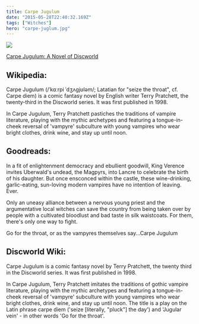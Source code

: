 ```yaml
---
title: Carpe Jugulum
date: "2015-05-28T22:40:32.169Z"
tags: ["Witches"]
hero: "carpe-juglum.jpg"
---
```


<a target="_blank"  href="https://www.amazon.com/gp/product/0062280147/ref=as_li_tl?ie=UTF8&camp=1789&creative=9325&creativeASIN=0062280147&linkCode=as2&tag=onionblosso01-20&linkId=ddcb3923474b3622bd9b911c7c92c8db"><img border="0" src="//ws-na.amazon-adsystem.com/widgets/q?_encoding=UTF8&MarketPlace=US&ASIN=0062280147&ServiceVersion=20070822&ID=AsinImage&WS=1&Format=_SL250_&tag=onionblosso01-20" ></a><img src="//ir-na.amazon-adsystem.com/e/ir?t=onionblosso01-20&l=am2&o=1&a=0062280147" width="1" height="1" border="0" alt="" style="border:none !important; margin:0px !important;" />

<a target="_blank" href="https://www.amazon.com/gp/product/0062280147/ref=as_li_tl?ie=UTF8&camp=1789&creative=9325&creativeASIN=0062280147&linkCode=as2&tag=onionblosso01-20&linkId=fb8db3c903388c2980b710d800f3bfa1">Carpe Jugulum: A Novel of Discworld</a><img src="//ir-na.amazon-adsystem.com/e/ir?t=onionblosso01-20&l=am2&o=1&a=0062280147" width="1" height="1" border="0" alt="" style="border:none !important; margin:0px !important;" />

## Wikipedia:

Carpe Jugulum (/ˈkɑːrpi ˈdʒʌɡjʊləm/; Latatian for "seize the throat", cf. Carpe diem) is a comic fantasy novel by English writer Terry Pratchett, the twenty-third in the Discworld series. It was first published in 1998.

In Carpe Jugulum, Terry Pratchett pastiches the traditions of vampire literature, playing with the mythic archetypes and featuring a tongue-in-cheek reversal of 'vampyre' subculture with young vampires who wear bright clothes, drink wine, and stay up until noon.


## Goodreads: 

In a fit of enlightenment democracy and ebullient goodwill, King Verence invites Uberwald's undead, the Magpyrs, into Lancre to celebrate the birth of his daughter. But once ensconced within the castle, these wine-drinking, garlic-eating, sun-loving modern vampires have no intention of leaving. Ever.

Only an uneasy alliance between a nervous young priest and the argumentative local witches can save the country from being taken over by people with a cultivated bloodlust and bad taste in silk waistcoats. For them, there's only one way to fight.

Go for the throat, or as the vampyres themselves say...Carpe Jugulum 

## Discworld Wiki:

Carpe Jugulum is a comic fantasy novel by Terry Pratchett, the twenty third in the Discworld series. It was first published in 1998.

In Carpe Jugulum, Terry Pratchett imitates the traditions of gothic vampire literature, playing with the mythic archetypes and featuring a tongue-in-cheek reversal of 'vampyre' subculture with young vampires who wear bright clothes, drink wine, and stay up until noon. The title is a play on the Latin phrase carpe diem ('seize [literally, "pluck"] the day') and 'Jugular vein' - in other words 'Go for the throat'.